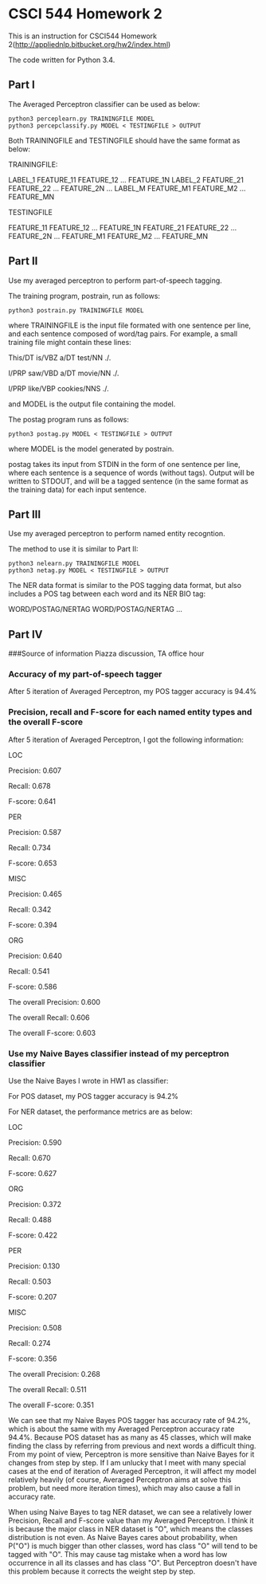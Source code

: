 CSCI 544 Homework 2
=====================
This is an instruction for CSCI544 Homework 2(http://appliednlp.bitbucket.org/hw2/index.html)

The code written for Python 3.4.


Part I
-----------------
The Averaged Perceptron classifier can be used as below:

    python3 perceplearn.py TRAININGFILE MODEL
	python3 percepclassify.py MODEL < TESTINGFILE > OUTPUT

Both TRAININGFILE and TESTINGFILE should have the same format as below:

TRAININGFILE:

LABEL_1 FEATURE_11 FEATURE_12 ... FEATURE_1N 
LABEL_2 FEATURE_21 FEATURE_22 ... FEATURE_2N 
... 
LABEL_M FEATURE_M1 FEATURE_M2 ... FEATURE_MN 

TESTINGFILE

FEATURE_11 FEATURE_12 ... FEATURE_1N 
FEATURE_21 FEATURE_22 ... FEATURE_2N 
... 
FEATURE_M1 FEATURE_M2 ... FEATURE_MN 

Part II
-----------------
Use my averaged perceptron to perform part-of-speech tagging.

The training program, postrain, run as follows:

    python3 postrain.py TRAININGFILE MODEL

where TRAININGFILE is the input file formated with one sentence per line, and each sentence composed of word/tag pairs. For example, a small training file might contain these lines:

This/DT is/VBZ a/DT test/NN ./.

I/PRP saw/VBD a/DT movie/NN ./.

I/PRP like/VBP cookies/NNS ./.


and MODEL is the output file containing the model.

The postag program runs as follows:

    python3 postag.py MODEL < TESTINGFILE > OUTPUT

where MODEL is the model generated by postrain.

postag takes its input from STDIN in the form of one sentence per line,
where each sentence is a sequence of words (without tags). Output will be written to STDOUT, 
and will be a tagged sentence (in the same format as the training data) for each input sentence.

Part III
-----------------
Use my averaged perceptron to perform named entity recogntion.

The method to use it is similar to Part II:

    python3 nelearn.py TRAININGFILE MODEL
	python3 netag.py MODEL < TESTINGFILE > OUTPUT
    
The NER data format is similar to the POS tagging data format, 
but also includes a POS tag between each word and its NER BIO tag: 

WORD/POSTAG/NERTAG WORD/POSTAG/NERTAG ...

Part IV
-----------------
###Source of information
Piazza discussion, TA office hour

### Accuracy of my part-of-speech tagger
After 5 iteration of Averaged Perceptron, my POS tagger accuracy is 94.4%

### Precision, recall and F-score for each named entity types and the overall F-score
After 5 iteration of Averaged Perceptron, I got the following information:

LOC

Precision: 0.607

Recall: 0.678

F-score: 0.641

PER

Precision: 0.587

Recall: 0.734

F-score: 0.653

MISC

Precision: 0.465

Recall: 0.342

F-score: 0.394

ORG

Precision: 0.640

Recall: 0.541

F-score: 0.586


The overall Precision: 0.600

The overall Recall: 0.606

The overall F-score: 0.603

### Use my Naive Bayes classifier instead of my perceptron classifier

Use the Naive Bayes I wrote in HW1 as classifier:

For POS dataset, my POS tagger accuracy is 94.2%

For NER dataset, the performance metrics are as below:

LOC

Precision: 0.590

Recall: 0.670

F-score: 0.627

ORG

Precision: 0.372

Recall: 0.488

F-score: 0.422

PER

Precision: 0.130

Recall: 0.503

F-score: 0.207

MISC

Precision: 0.508

Recall: 0.274

F-score: 0.356


The overall Precision: 0.268

The overall Recall: 0.511

The overall F-score: 0.351

We can see that my Naive Bayes POS tagger has accuracy rate of 94.2%, which is about the same with my Averaged Perceptron accuracy rate 94.4%. Because POS dataset has as many as 45 classes, which will make finding the class by referring from previous and next words a difficult thing. From my point of view, Perceptron is more sensitive than Naive Bayes for it changes from step by step. If I am unlucky that I meet with many special cases at the end of iteration of Averaged Perceptron, it will affect my model relatively heavily (of course, Averaged Perceptron aims at solve this problem, but need more iteration times), which may also cause a fall in accuracy rate.

When using Naive Bayes to tag NER dataset, we can see a relatively lower Precision, Recall and F-score value than my Averaged Perceptron. I think it is because the major class in NER dataset is "O", which means the classes distribution is not even. As Naive Bayes cares about probability, when P("O") is much bigger than other classes, word has class "O" will tend to be tagged with "O". This may cause tag mistake when a word has low occurrence in all its classes and has class "O". But Perceptron doesn't have this problem because it corrects the weight step by step.